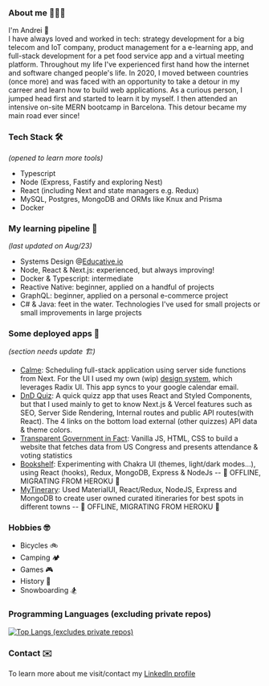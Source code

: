 ### About me 👨🏻‍💻

I'm Andrei 👋   
I have always loved and worked in tech: strategy development for a big telecom and IoT company, product management for a e-learning app, and full-stack development for a pet food service app and a virtual meeting platform. Throughout my life I've experienced first hand how the internet and software changed people's life. In 2020, I moved between countries (once more) and was faced with an opportunity to take a detour in my carreer and learn how to build web applications. As a curious person, I jumped head first and started to learn it by myself. I then attended an intensive on-site MERN bootcamp in Barcelona. This detour became my main road ever since!

### Tech Stack 🛠
*(opened to learn more tools)*

- Typescript
- Node (Express, Fastify and exploring Nest)
- React (including Next and state managers e.g. Redux)
- MySQL, Postgres, MongoDB and ORMs like Knux and Prisma
- Docker

### My learning pipeline 🌱
*(last updated on Aug/23)*
- Systems Design @[Educative.io](https://www.educative.io/path/deep-dive-into-system-design-interview)
- Node, React & Next.js: experienced, but always improving!
- Docker & Typescript: intermediate
- Reactive Native: beginner, applied on a handful of projects
- GraphQL: beginner, applied on a personal e-commerce project
- C# & Java: feet in the water. Technologies I've used for small projects or small improvements in large projects

### Some deployed apps 🚀
*(section needs update 🏗️)*

- [Calme](https://calme-mu.vercel.app): Scheduling full-stack application using server side functions from Next. For the UI I used my own (wip) [design system](https://www.npmjs.com/package/@celoco-ui/react), which leverages Radix UI. This app syncs to your google calendar email.
- [DnD Quiz](https://dnd-quiz.andrei-ce.vercel.app/): A quick quizz app that uses React and Styled Components, but that I used mainly to get to know Next.js & Vercel features such as SEO, Server Side Rendering, Internal routes and public API routes(with React). The 4 links on the bottom load external (other quizzes) API data & theme colors.
- [Transparent Government in Fact](https://andrei-ce.github.io/TGiF/): Vanilla JS, HTML, CSS to build a website that fetches data from US Congress and presents attendance & voting statistics
- [Bookshelf](https://bookshelf-ac.herokuapp.com/): Experimenting with Chakra UI (themes, light/dark modes...), using React (hooks), Redux, MongoDB, Express & NodeJs -- 🚧 OFFLINE, MIGRATING FROM HEROKU 🚧
- [MyTinerary](https://mytinerary-ac.herokuapp.com/): Used MaterialUI, React/Redux, NodeJS, Express and MongoDB to create user owned curated itineraries for best spots in different towns -- 🚧 OFFLINE, MIGRATING FROM HEROKU 🚧


### Hobbies 🤓
- Bicycles 🚲 
- Camping 🏕
- Games 🎮
- History 📖
- Snowboarding 🏂

### Programming Languages (excluding private repos)
[![Top Langs (excludes private repos)](https://github-readme-stats.vercel.app/api/top-langs/?username=andrei-ce)](https://github.com/andrei-ce/github-readme-stats)

### Contact ✉️
To learn more about me visit/contact my [LinkedIn profile](https://www.linkedin.com/in/andreice/)
